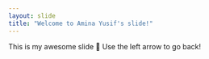 ```yaml
---
layout: slide
title: "Welcome to Amina Yusif's slide!"
---
```

This is my awesome slide :tada:
Use the left arrow to go back!
